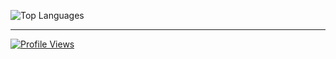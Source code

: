 ![Top Languages](https://github-readme-stats.vercel.app/api/top-langs/?username=lenoben&langs_count=10&title_color=ffffff&text_color=22c55e&icon_color=ffffff&bg_color=000000&hide_border=false&locale=en&layout=compact)

---
[![Profile Views](https://visitcount.itsvg.in/api?id=lenoben&icon=0&color=3)](https://visitcount.itsvg.in)